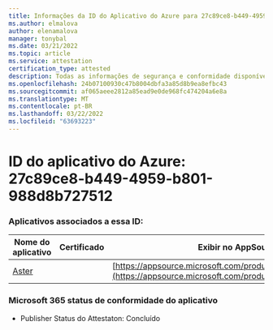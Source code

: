 ```yaml
---
title: Informações da ID do Aplicativo do Azure para 27c89ce8-b449-4959-b801-988d8b727512
ms.author: elmalova
author: elenamalova
manager: tonybal
ms.date: 03/21/2022
ms.topic: article
ms.service: attestation
certification_type: attested
description: Todas as informações de segurança e conformidade disponíveis para 27c89ce8-b449-4959-b801-988d8b727512.
ms.openlocfilehash: 24b07100930c47b8004dbfa3a85d8b9ea8efbc43
ms.sourcegitcommit: af065aeee2812a85ead9e0de968fc474204a6e8a
ms.translationtype: MT
ms.contentlocale: pt-BR
ms.lasthandoff: 03/22/2022
ms.locfileid: "63693223"
---
```

# <a name="azure-app-id-27c89ce8-b449-4959-b801-988d8b727512"></a>ID do aplicativo do Azure: 27c89ce8-b449-4959-b801-988d8b727512


### <a name="apps-associated-with-this-id"></a>Aplicativos associados a essa ID:
| **Nome do aplicativo** | **Certificado** | **Exibir no AppSource** |
|--------------|---------------|-----------------------|
| [Aster](../forward/WA200002379.md) |  | [https://appsource.microsoft.com/product/office/WA200002379](https://appsource.microsoft.com/product/office/WA200002379) |

### <a name="microsoft-365-app-compliance-status"></a>Microsoft 365 status de conformidade do aplicativo
- Publisher Status do Attestaton: Concluído
